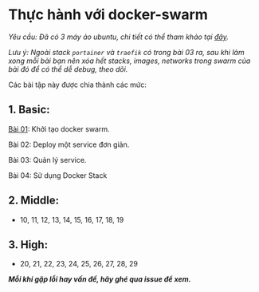 # Thực hành với docker-swarm
*Yêu cầu: Đã có 3 máy ảo ubuntu, chi tiết có thể tham khảo tại [đây](https://github.com/lekien-2803/docker-swarm-practice/tree/main/virtual-machine).*

*Lưu ý: Ngoài stack `portainer` và `traefik` có trong bài 03 ra, sau khi làm xong mỗi bài bạn nên xóa hết stacks, images, networks trong swarm của bài đó để có thể dễ debug, theo dõi.*

Các bài tập này được chia thành các mức:
## 1. Basic:

[Bài 01](https://github.com/lekien-2803/docker-swarm-practice/tree/main/01-swarm-cluster): Khởi tạo docker swarm.

Bài 02: Deploy một service đơn giản.

Bài 03: Quản lý service.

Bài 04: Sử dụng Docker Stack

## 2. Middle: 

- 10, 11, 12, 13, 14, 15, 16, 17, 18, 19

## 3. High: 

- 20, 21, 22, 23, 24, 25, 26, 27, 28, 29

***Mỗi khi gặp lỗi hay vấn đề, hãy ghé qua issue để xem.***
